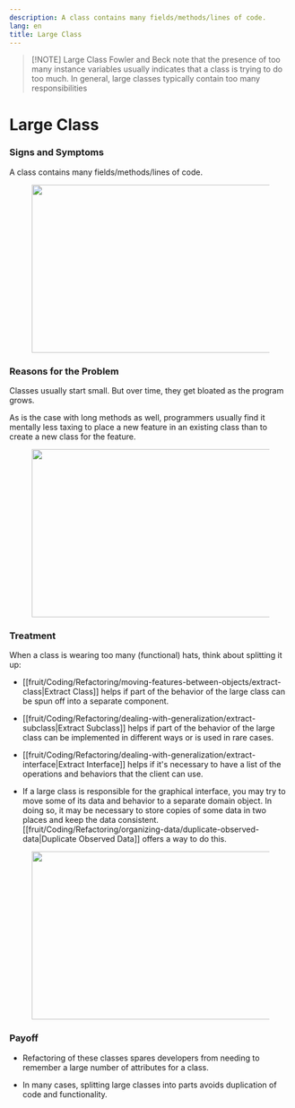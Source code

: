 ```yaml
---
description: A class contains many fields/methods/lines of code.
lang: en
title: Large Class
---
```

> [!NOTE] Large Class
> Fowler and Beck note that the presence of too many instance variables usually indicates that a class is trying to do too much. In general, large classes typically contain too many responsibilities

# Large Class

### Signs and Symptoms

A class contains many fields/methods/lines of code.

<figure class="image">
<img
src="https://refactoring.guru/images/refactoring/content/smells/large-class-01.png?id=acac82f25cc90aaa413c2daefebf0e4b"
srcset="https://refactoring.guru/images/refactoring/content/smells/large-class-01-2x.png?id=44aea94399b8bd6398a01b46b5bc7f29 2x"
width="500" height="300" />
</figure>

### Reasons for the Problem

Classes usually start small. But over time, they get bloated as the
program grows.

As is the case with long methods as well, programmers usually find it mentally less taxing to place a new feature in an existing class than to create a new class for the feature.

<figure class="image">
<img
src="https://refactoring.guru/images/refactoring/content/smells/large-class-02.png?id=973b37334ae57489945a88b9327f81e3"
srcset="https://refactoring.guru/images/refactoring/content/smells/large-class-02-2x.png?id=f51627abdfb96fad29cb114d00795fec 2x"
loading="lazy" width="500" height="300" />
</figure>

### Treatment

When a class is wearing too many (functional) hats, think about
splitting it up:

- [[fruit/Coding/Refactoring/moving-features-between-objects/extract-class|Extract Class]] helps if part of the behavior of the large class can be spun off into a separate component.

- [[fruit/Coding/Refactoring/dealing-with-generalization/extract-subclass|Extract Subclass]] helps if part of the behavior of the large class can be implemented in different ways or is used in rare cases.

- [[fruit/Coding/Refactoring/dealing-with-generalization/extract-interface|Extract Interface]] helps if it's necessary to have a list of the operations and behaviors that the client can use.

-  If a large class is responsible for the graphical interface, you may
    try to move some of its data and behavior to a separate domain
    object. In doing so, it may be necessary to store copies of some
    data in two places and keep the data consistent. [[fruit/Coding/Refactoring/organizing-data/duplicate-observed-data|Duplicate Observed Data]] offers a way to do this.

<figure class="image">
<img
src="https://refactoring.guru/images/refactoring/content/smells/large-class-03.png?id=f0a0109f731dbc420ffe385cb658f0de"
srcset="https://refactoring.guru/images/refactoring/content/smells/large-class-03-2x.png?id=2e497ff65fc035f0d51f908361daee78 2x"
loading="lazy" width="500" height="300" />
</figure>

### Payoff

-   Refactoring of these classes spares developers from needing to
    remember a large number of attributes for a class.

-   In many cases, splitting large classes into parts avoids duplication of code and functionality.
